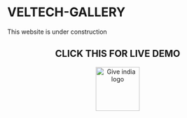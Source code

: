 # VELTECH-GALLERY
This website is under construction

<p align="center">
 <h2 align="center">CLICK THIS FOR LIVE DEMO</h2>
<p align="center">
<a href="https://unmannered-augmenta.000webhostapp.com">
  <img src="https://user-images.githubusercontent.com/78921146/208353391-95c550ad-5cc2-440e-a212-3ce94a6b90d7.png" alt="Give india logo" width="100" />
</a>
</p>



